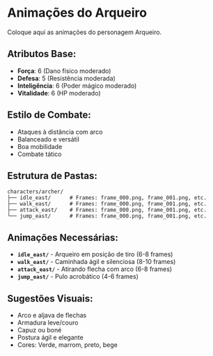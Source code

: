 # Animações do Arqueiro

Coloque aqui as animações do personagem Arqueiro.

## Atributos Base:
- **Força**: 6 (Dano físico moderado)
- **Defesa**: 5 (Resistência moderada)
- **Inteligência**: 6 (Poder mágico moderado)
- **Vitalidade**: 6 (HP moderado)

## Estilo de Combate:
- Ataques à distância com arco
- Balanceado e versátil
- Boa mobilidade
- Combate tático

## Estrutura de Pastas:
```
characters/archer/
├── idle_east/      # Frames: frame_000.png, frame_001.png, etc.
├── walk_east/      # Frames: frame_000.png, frame_001.png, etc.
├── attack_east/    # Frames: frame_000.png, frame_001.png, etc.
└── jump_east/      # Frames: frame_000.png, frame_001.png, etc.
```

## Animações Necessárias:
- **`idle_east/`** - Arqueiro em posição de tiro (6-8 frames)
- **`walk_east/`** - Caminhada ágil e silenciosa (8-10 frames)
- **`attack_east/`** - Atirando flecha com arco (6-8 frames)
- **`jump_east/`** - Pulo acrobático (4-6 frames)

## Sugestões Visuais:
- Arco e aljava de flechas
- Armadura leve/couro
- Capuz ou boné
- Postura ágil e elegante
- Cores: Verde, marrom, preto, bege